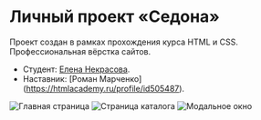 # Личный проект «Седона»

Проект создан в рамках прохождения курса HTML и CSS. Профессиональная вёрстка сайтов.

* Студент: [Елена  Некрасова](https://up.htmlacademy.ru/htmlcss/35/user/2225281).
* Наставник: [Роман Марченко] (https://htmlacademy.ru/profile/id505487).

![Главная страница](https://user-images.githubusercontent.com/107533675/199918073-dedf28a0-1c90-4687-a249-f193af0e2682.png)
![Страница каталога](https://user-images.githubusercontent.com/107533675/199918068-10bc8649-2fba-4aeb-8db2-621157a4d9c3.png)
![Модальное окно](https://user-images.githubusercontent.com/107533675/199918076-3868d2b8-a021-413b-a9a9-7f19babf269c.png)
